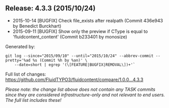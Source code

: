 ## Release: 4.3.3 (2015/10/24)

* 2015-10-14 [BUGFIX] Check file_exists after realpath (Commit 436e943 by Benedict Burckhart)
* 2015-09-11 [BUGFIX] Show only the preview if CType is equal to 'fluidcontent_content' (Commit b233401 by monosize)

Generated by:

```
git log --since="2015/09/10" --until="2015/10/24" --abbrev-commit --pretty='%ad %s (Commit %h by %an)' \
    --date=short | egrep '(\[FEATURE|BUGFIX|REMOVAL\])+'`
```

Full list of changes: https://github.com/FluidTYPO3/fluidcontent/compare/1.0.0...4.3.3

*Please note: the change list above does not contain any TASK commits since they are considered 
infrastructure-only and not relevant to end users. The full list includes these!*

